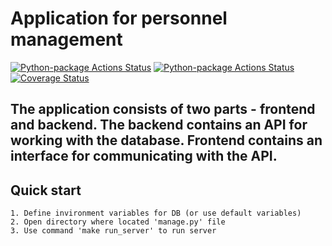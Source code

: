 # Application for personnel management
[![Python-package Actions Status](https://github.com/akimov228aleksei/DRF/workflows/Linter/badge.svg?branch=dev)](https://github.com/akimov228aleksei/DRF/actions)
[![Python-package Actions Status](https://github.com/akimov228aleksei/DRF/workflows/Coverage/badge.svg?branch=dev)](https://github.com/akimov228aleksei/DRF/actions)
[![Coverage Status](https://coveralls.io/repos/github/akimov228aleksei/DRF/badge.svg?branch=dev)](https://coveralls.io/github/akimov228aleksei/DRF?branch=dev)

## The application consists of two parts - frontend and backend. The backend contains an API for working with the database. Frontend contains an interface for communicating with the API.

## Quick start
    1. Define invironment variables for DB (or use default variables)
    2. Open directory where located 'manage.py' file
    3. Use command 'make run_server' to run server